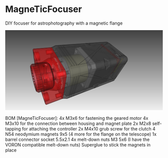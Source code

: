 # MagneTicFocuser
DIY focuser for astrophotography with a magnetic flange

![This is an image](https://github.com/LionBit76/MagneTicFocuser/blob/main/images/MagneTicFocuser_PG27.png)

BOM [MagneTicFocuser]:
     4x M3x6 for fastening the geared motor
     4x M3x10 for the connection between housing and magnet plate
     2x M2x8 self-tapping for attaching the controller
     2x M4x10 grub screw for the clutch
     4 N54 neodymium magnets 9x5 (4 more for the flange on the telescope)
     1x barrel connector socket 5.5x2.1
     4x melt-down nuts M3 5x6 (I have the VORON compatible melt-down nuts)
     Superglue to stick the magnets in place
